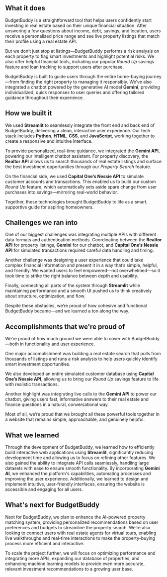 ## What it does

BudgetBuddy is a straightforward tool that helps users confidently start investing in real estate based on their unique financial situation. After answering a few questions about income, debt, savings, and location, users receive a personalized price range and see live property listings that match their profile using a real estate API.

But we don’t just stop at listings—BudgetBuddy performs a risk analysis on each property to flag smart investments and highlight potential risks. We also offer helpful financial tools, including our popular *Round Up* savings feature and loan tracking to support users after purchase.

BudgetBuddy is built to guide users through the entire home-buying journey—from finding the right property to managing it responsibly. We’ve also integrated a chatbot powered by the generative AI model **Gemini**, providing individualized, quick responses to user queries and offering tailored guidance throughout their experience.

## How we built it

We used **Streamlit** to seamlessly integrate the front end and back end of BudgetBuddy, delivering a clean, interactive user experience. Our tech stack includes **Python**, **HTML**, **CSS**, and **JavaScript**, working together to create a responsive and intuitive interface.

To provide personalized, real-time guidance, we integrated the **Gemini API**, powering our intelligent chatbot assistant. For property discovery, the **Realtor API** allows us to search thousands of real estate listings and surface the best investment opportunities through our *Property Search* feature.

On the financial side, we used **Capital One’s Nessie API** to simulate customer accounts and transactions. This enabled us to build our custom *Round Up* feature, which automatically sets aside spare change from user purchases into savings—mirroring real-world behavior.

Together, these technologies brought BudgetBuddy to life as a smart, supportive guide for aspiring homeowners.

## Challenges we ran into

One of our biggest challenges was integrating multiple APIs with different data formats and authentication methods. Coordinating between the **Realtor API** for property listings, **Gemini** for our chatbot, and **Capital One’s Nessie API** for simulated transactions required careful data handling and timing.

Another challenge was designing a user experience that could take complex financial information and present it in a way that’s simple, helpful, and friendly. We wanted users to feel empowered—not overwhelmed—so it took time to strike the right balance between depth and usability.

Finally, connecting all parts of the system through **Streamlit** while maintaining performance and a smooth UI pushed us to think creatively about structure, optimization, and flow.

Despite these obstacles, we’re proud of how cohesive and functional BudgetBuddy became—and we learned a ton along the way.

## Accomplishments that we're proud of

We’re proud of how much ground we were able to cover with BudgetBuddy—both in functionality and user experience.

One major accomplishment was building a real estate search that pulls from thousands of listings and runs a risk analysis to help users quickly identify smart investment opportunities.

We also developed an entire simulated customer database using **Capital One’s Nessie API**, allowing us to bring our *Round Up* savings feature to life with realistic transactions.

Another highlight was integrating live calls to the **Gemini API** to power our chatbot, giving users fast, informative answers to their real estate and finance questions in a natural, conversational way.

Most of all, we’re proud that we brought all these powerful tools together in a website that remains simple, approachable, and genuinely helpful.

## What we learned

Through the development of BudgetBuddy, we learned how to efficiently build interactive web applications using **Streamlit**, significantly reducing development time and allowing us to focus on refining other features. We also gained the ability to integrate API calls seamlessly, handling large datasets with ease to ensure smooth functionality. By incorporating **Gemini AI**, we enhanced the platform's capabilities, automating processes and improving the user experience. Additionally, we learned to design and implement intuitive, user-friendly interfaces, ensuring the website is accessible and engaging for all users.

## What's next for BudgetBuddy

Next for BudgetBuddy, we plan to enhance the AI-powered property matching system, providing personalized recommendations based on user preferences and budgets to streamline the property search. We’re also looking to connect users with real estate agents for virtual tours, enabling live walkthroughs and real-time interactions to make the property-buying process more efficient and interactive.

To scale the project further, we will focus on optimizing performance and integrating more APIs, expanding our database of properties, and enhancing machine learning models to provide even more accurate, relevant investment recommendations to a growing user base.
